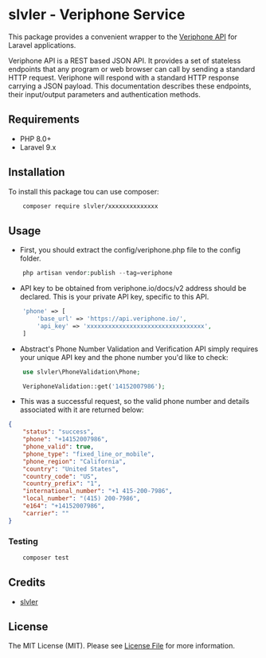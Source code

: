 # slvler - Veriphone Service


This package provides a convenient wrapper to the [Veriphone API](https://veriphone.io/docs/v2)  for Laravel applications.

Veriphone API is a REST based JSON API. It provides a set of stateless endpoints that any program or web browser can call by sending a standard HTTP request.
Veriphone will respond with a standard HTTP response carrying a JSON payload. 
This documentation describes these endpoints, their input/output parameters and authentication methods.


## Requirements

- PHP 8.0+
- Laravel 9.x


## Installation

To install this package tou can use composer:

```bash
    composer require slvler/xxxxxxxxxxxxxx
```
## Usage

- First, you should extract the config/veriphone.php file to the config folder.

```php
    php artisan vendor:publish --tag=veriphone
```

- API key to be obtained from veriphone.io/docs/v2 address should be declared. This is your private API key, specific to this API.

```php
    'phone' => [
        'base_url' => 'https://api.veriphone.io/',
        'api_key' => 'xxxxxxxxxxxxxxxxxxxxxxxxxxxxxxxxx',
    ]
```

- Abstract's Phone Number Validation and Verification API simply requires your unique API key and the phone number you'd like to check:

```php
    use slvler\PhoneValidation\Phone;

    VeriphoneValidation::get('14152007986');
```

- This was a successful request, so the valid phone number and details associated with it are returned below:

```json
{
    "status": "success",
    "phone": "+14152007986",
    "phone_valid": true,
    "phone_type": "fixed_line_or_mobile",
    "phone_region": "California",
    "country": "United States",
    "country_code": "US",
    "country_prefix": "1",
    "international_number": "+1 415-200-7986",
    "local_number": "(415) 200-7986",
    "e164": "+14152007986",
    "carrier": ""
}
```


### Testing

```bash
    composer test
```

## Credits

-   [slvler](https://github.com/slvler)


## License

The MIT License (MIT). Please see [License File](https://github.com/slvler/phone-validation/blob/main/README.md) for more information.
